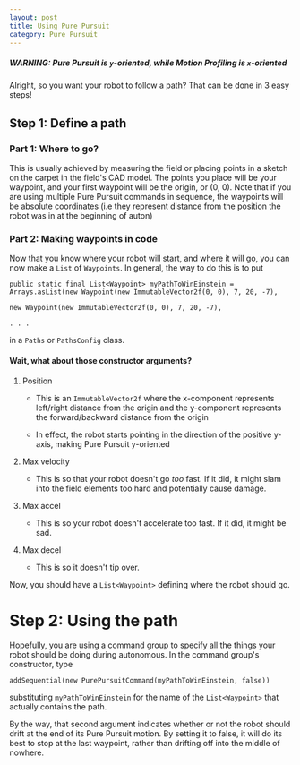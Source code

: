 ```yaml
---
layout: post
title: Using Pure Pursuit
category: Pure Pursuit
---
```


##### WARNING: Pure Pursuit is `y`-oriented, while Motion Profiling is `x`-oriented

Alright, so you want your robot to follow a path? That can be done in 3 easy steps!

## Step 1: Define a path

### Part 1: Where to go?

This is usually achieved by measuring the field or placing points in a sketch on the carpet in the field's CAD model.
The points you place will be your waypoint, and your first waypoint will be the origin, or (0, 0). Note that if you are using
multiple Pure Pursuit commands in sequence, the waypoints will be absolute coordinates (i.e they represent distance from the position the robot was in at the beginning of auton)

### Part 2: Making waypoints in code

Now that you know where your robot will start, and where it will go, you can now make a `List` of `Waypoints`. In general, the way to do this is to put

```
public static final List<Waypoint> myPathToWinEinstein = Arrays.asList(new Waypoint(new ImmutableVector2f(0, 0), 7, 20, -7),
                                                                       new Waypoint(new ImmutableVector2f(0, 0), 7, 20, -7),
                                                                       . . .
```

in a `Paths` or `PathsConfig` class.

#### Wait, what about those constructor arguments?

1. Position
    - This is an `ImmutableVector2f` where the x-component represents left/right distance from the origin
    and the y-component represents the forward/backward distance from the origin

    - In effect, the robot starts pointing in the direction of the positive y-axis, making Pure Pursuit `y`-oriented

2. Max velocity
    - This is so that your robot doesn't go _too_ fast. If it did, it might slam into the field elements too hard and potentially cause damage.

3. Max accel
    - This is so your robot doesn't accelerate too fast. If it did, it might be sad.

4. Max decel
    - This is so it doesn't tip over.


Now, you should have a `List<Waypoint>` defining where the robot should go.

# Step 2: Using the path

Hopefully, you are using a command group to specify all the things your robot should be doing during autonomous. In the command group's constructor, type


```
addSequential(new PurePursuitCommand(myPathToWinEinstein, false))
```

substituting `myPathToWinEinstein` for the name of the `List<Waypoint>` that actually contains the path.

By the way, that second argument indicates whether or not the robot should drift at the end of its Pure Pursuit motion. By
setting it to false, it will do its best to stop at the last waypoint, rather than drifting off into the middle of nowhere.

